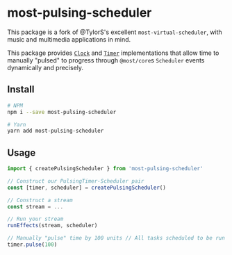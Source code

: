 # most-pulsing-scheduler

This package is a fork of @TylorS's excellent `most-virtual-scheduler`, with music and multimedia applications in mind.

This package provides [`Clock`]() and [`Timer`]() implementations that allow time to manually "pulsed" to progress through `@most/core`s `Scheduler` events dynamically and precisely.

## Install 
```sh 
# NPM
npm i --save most-pulsing-scheduler

# Yarn
yarn add most-pulsing-scheduler
```

## Usage

```js
import { createPulsingScheduler } from 'most-pulsing-scheduler'

// Construct our PulsingTimer-Scheduler pair
const [timer, scheduler] = createPulsingScheduler()

// Construct a stream
const stream = ...

// Run your stream
runEffects(stream, scheduler)

// Manually "pulse" time by 100 units // All tasks scheduled to be run between 0 and 100 will be run // in the order they were scheduled.
timer.pulse(100)
```
